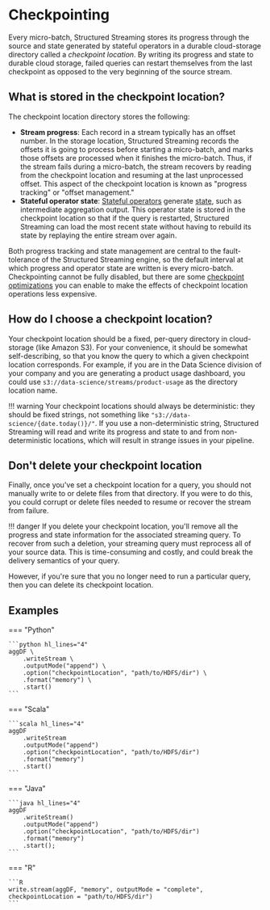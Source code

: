 <!--
[x] denotes that the article addresses the respective Google search:

[x] spark structured streaming checkpoint
[x] spark structured streaming checkpoint interval
spark structured streaming checkpoint cleanup
[x] spark structured streaming checkpoint s3
[x] spark structured streaming disable checkpoint
[x] spark structured streaming delete checkpoint
[x] spark structured streaming without checkpoint
[x] spark structured streaming offset management

 -->



# Checkpointing

Every micro-batch, Structured Streaming stores its progress through the source and state generated by stateful operators in a durable cloud-storage directory called a _checkpoint location_. By writing its progress and state to durable cloud storage, failed queries can restart themselves from the last checkpoint as opposed to the very beginning of the source stream.

## What is stored in the checkpoint location?

The checkpoint location directory stores the following:

- **Stream progress**: Each record in a stream typically has an offset number. In the storage location, Structured Streaming records the offsets it is going to process before starting a micro-batch, and marks those offsets are processed when it finishes the micro-batch. Thus, if the stream fails during a micro-batch, the stream recovers by reading from the checkpoint location and resuming at the last unprocessed offset. This aspect of the checkpoint location is known as "progress tracking" or "offset management."
- **Stateful operator state**: [Stateful operators]() generate [state](), such as intermediate aggregation output. This operator state is stored in the checkpoint location so that if the query is restarted, Structured Streaming can load the most recent state without having to rebuild its state by replaying the entire stream over again.

Both progress tracking and state management are central to the fault-tolerance of the Structured Streaming engine, so the default interval at which progress and operator state are written is every micro-batch. Checkpointing cannot be fully disabled, but there are some [checkpoint optimizations]() you can enable to make the effects of checkpoint location operations less expensive.

## How do I choose a checkpoint location?

Your checkpoint location should be a fixed, per-query directory in cloud-storage (like Amazon S3). For your convenience, it should be somewhat self-describing, so that you know the query to which a given checkpoint location corresponds. For example, if you are in the Data Science division of your company and you are generating a product usage dashboard, you could use `s3://data-science/streams/product-usage` as the directory location name.

!!! warning
    Your checkpoint locations should always be deterministic: they should be fixed strings, not something like `"s3://data-science/{date.today()}/"`. If you use a non-deterministic string, Structured Streaming will read and write its progress and state to and from non-deterministic locations, which will result in strange issues in your pipeline.

## Don't delete your checkpoint location

Finally, once you've set a checkpoint location for a query, you should not manually write to or delete files from that directory. If you were to do this, you could corrupt or delete files needed to resume or recover the stream from failure. 

!!! danger
    If you delete your checkpoint location, you'll remove all the progress and state information for the associated streaming query. To recover from such a deletion, your streaming query must reprocess all of your source data. This is time-consuming and costly, and could break the delivery semantics of your query.

However, if you're sure that you no longer need to run a particular query, then you can delete its checkpoint location.

<!-- TODO(neil): Section on checkpoint performance. -->

## Examples

=== "Python"

    ```python hl_lines="4"
    aggDF \
        .writeStream \
        .outputMode("append") \
        .option("checkpointLocation", "path/to/HDFS/dir") \
        .format("memory") \
        .start()
    ```
=== "Scala"

    ```scala hl_lines="4"
    aggDF
        .writeStream
        .outputMode("append")
        .option("checkpointLocation", "path/to/HDFS/dir")
        .format("memory")
        .start()
    ```
=== "Java"

    ```java hl_lines="4"
    aggDF
        .writeStream()
        .outputMode("append")
        .option("checkpointLocation", "path/to/HDFS/dir")
        .format("memory")
        .start(); 
    ```
=== "R"

    ```R
    write.stream(aggDF, "memory", outputMode = "complete", checkpointLocation = "path/to/HDFS/dir")
    ```
